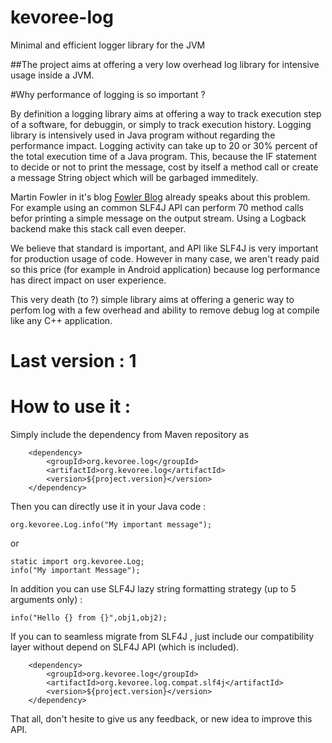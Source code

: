 kevoree-log
===========

Minimal and efficient logger library for the JVM

##The project aims at offering a very low overhead log library for intensive usage inside a JVM.

#Why performance of logging is so important ? 

By definition a logging library aims at offering a way to track execution step of a software, for debuggin, or simply to track execution history.
Logging library is intensively used in Java program without regarding the performance impact.
Logging activity can take up to 20 or 30% percent of the total execution time of a Java program.
This, because the IF statement to decide or not to print the message, cost by itself a method call or create a message String object which will be garbaged immeditely.

Martin Fowler in it's blog [Fowler Blog](http://martinfowler.com/articles/dipInTheWild.html) already speaks about this problem.
For example using an common SLF4J API can perform 70 method calls befor printing a simple message on the output stream.
Using a Logback backend make this stack call even deeper.

We believe that standard is important, and API like SLF4J is very important for production usage of code. 
However in many case, we aren't ready paid so this price (for example in Android application) because log performance has direct impact on user experience. 

This very death (to ?) simple library aims at offering a generic way to perfom log with a few overhead and ability to remove debug log at compile like any C++ application.

# Last version : 1

# How to use it : 

Simply include the dependency from Maven repository as

        <dependency>
            <groupId>org.kevoree.log</groupId>
            <artifactId>org.kevoree.log</artifactId>
            <version>${project.version}</version>
        </dependency>
        
Then you can directly use it in your Java code :

    org.kevoree.Log.info("My important message");
    
or

    static import org.kevoree.Log;
    info("My important Message");
    
In addition you can use SLF4J lazy string formatting strategy (up to 5 arguments only) :

    info("Hello {} from {}",obj1,obj2);

If you can to seamless migrate from SLF4J , just include our compatibility layer without depend on SLF4J API (which is included).

        <dependency>
            <groupId>org.kevoree.log</groupId>
            <artifactId>org.kevoree.log.compat.slf4j</artifactId>
            <version>${project.version}</version>
        </dependency>
        
That all, don't hesite to give us any feedback, or new idea to improve this API.

